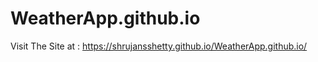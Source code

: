 # WeatherApp.github.io<br>
Visit The Site at : https://shrujansshetty.github.io/WeatherApp.github.io/
